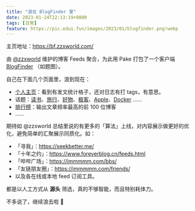 ```yaml
---
title: "浪在 BlogFinder 里"
date: 2023-01-24T22:13:19+0800
tags: [日常]
feature: https://pic.edui.fun/images/2023/01/blogfinder.png!webp
---
```


主页地址：<https://bf.zzxworld.com/>

由 [@zzxworld](https://www.zzxworld.com/posts/2022-review) 维护的博客 Feeds 聚合，为此用 Pake 打包了一个客户端 [BlogFinder](https://github.com/lmm214/Pake/releases/tag/V1.0.6) （如题图）。

<!--more-->

自己在下面几个页面里，浪到现在：

- [个人主页](https://bf.zzxworld.com/s/53)：看到有发文统计格子，还对日志有打 tags，有意思。
- 话题：[读书](https://bf.zzxworld.com/t/read)、[旅行](https://bf.zzxworld.com/t/travel)、[好物](https://bf.zzxworld.com/t/buy)、[极客](https://bf.zzxworld.com/t/geek)、[Apple](https://bf.zzxworld.com/t/apple)、[Docker](https://bf.zzxworld.com/t/docker) ……
- [排行榜](https://bf.zzxworld.com/s/diligent_list)：输出文章频率最高的前 100 位博客
- ……

期待如 @zzxworld 总结里说的有更多的「算法」上线，对内容展示做更好的优化，避免简单的汇聚展示同质化。如：

- 「寻我」：<https://seekbetter.me/>
- 「十年之约」：<https://www.foreverblog.cn/feeds.html>
- 「哔哔广场」：<https://immmmm.com/bbs/>
- 「友链朋友圈」：<https://immmmm.com/friends/>
- 以及各在线或本地 feed 订阅工具。

都是以人工方式从 **源头** 筛选，真的不够智能，而且特别耗体力。

不多说了，继续浪去啦 🌊
